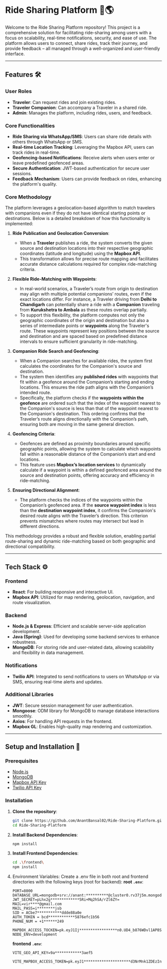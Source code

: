 # Ride Sharing Platform 🚗🌎

Welcome to the Ride Sharing Platform repository! This project is a comprehensive solution for facilitating ride-sharing among users with a focus on scalability, real-time notifications, security, and ease of use. The platform allows users to connect, share rides, track their journey, and provide feedback – all managed through a well-organized and user-friendly interface.

---

## Features 🛠️

### User Roles
- **Traveler**: Can request rides and join existing rides.
- **Traveler Companion**: Can accompany a Traveler in a shared ride.
- **Admin**: Manages the platform, including rides, users, and feedback.

### Core Functionalities
- **Ride Sharing via WhatsApp/SMS**: Users can share ride details with others through WhatsApp or SMS.
- **Real-time Location Tracking**: Leveraging the Mapbox API, users can track rides in real-time.
- **Geofencing-based Notifications**: Receive alerts when users enter or leave predefined geofenced areas.
- **Secure Authentication**: JWT-based authentication for secure user sessions.
- **Feedback Mechanism**: Users can provide feedback on rides, enhancing the platform's quality.
  
### Core Methodology

The platform leverages a geolocation-based algorithm to match travelers with companions even if they do not have identical starting points or destinations. Below is a detailed breakdown of how this functionality is implemented:

1. **Ride Publication and Geolocation Conversion**:
   - When a **Traveler** publishes a ride, the system converts the given source and destination locations into their respective geographic coordinates (latitude and longitude) using the **Mapbox API**.
   - This transformation allows for precise route mapping and facilitates accurate distance calculations required for complex ride-matching criteria.

2. **Flexible Ride-Matching with Waypoints**:
   - In real-world scenarios, a Traveler’s route from origin to destination may align with multiple potential companions’ routes, even if the exact locations differ. For instance, a Traveler driving from **Delhi to Chandigarh** can potentially share a ride with a **Companion** traveling from **Kurukshetra to Ambala** as these routes overlap partially.
   - To support this flexibility, the platform computes not only the geographic coordinates of the origin and destination but also a series of intermediate points or **waypoints** along the Traveler's route. These waypoints represent key positions between the source and destination and are spaced based on predefined distance intervals to ensure sufficient granularity in ride-matching.

3. **Companion Ride Search and Geofencing**:
   - When a Companion searches for available rides, the system first calculates the coordinates for the Companion's source and destination.
   - The system then identifies any **published rides** with waypoints that fit within a geofence around the Companion’s starting and ending locations. This ensures the ride path aligns with the Companion’s intended route.
   - Specifically, the platform checks if the **waypoints within the geofence** are ordered such that the index of the waypoint nearest to the Companion's source is less than that of the waypoint nearest to the Companion's destination. This ordering confirms that the Traveler’s route aligns directionally with the Companion’s path, ensuring both are moving in the same general direction.

4. **Geofencing Criteria**:
   - Geofences are defined as proximity boundaries around specific geographic points, allowing the system to calculate which waypoints fall within a reasonable distance of the Companion’s start and end locations.
   - This feature uses **Mapbox’s location services** to dynamically calculate if a waypoint is within a defined geofenced area around the source and destination points, offering accuracy and efficiency in ride-matching.

5. **Ensuring Directional Alignment**:
   - The platform checks the indices of the waypoints within the Companion’s geofenced area. If the **source waypoint index** is less than the **destination waypoint index**, it confirms the Companion's desired route aligns with the Traveler’s direction. This criterion prevents mismatches where routes may intersect but lead in different directions.

This methodology provides a robust and flexible solution, enabling partial route-sharing and dynamic ride-matching based on both geographic and directional compatibility.

---

## Tech Stack ⚙️

### Frontend
- **React**: For building responsive and interactive UI.
- **Mapbox API**: Utilized for map rendering, geolocation, navigation, and route visualization.
  
### Backend
- **Node.js & Express**: Efficient and scalable server-side application development.
- **Java (Spring)**: Used for developing some backend services to enhance robustness.
- **MongoDB**: For storing ride and user-related data, allowing scalability and flexibility in data management.

### Notifications
- **Twilio API**: Integrated to send notifications to users on WhatsApp or via SMS, ensuring real-time alerts and updates.

### Additional Libraries
- **JWT**: Secure session management for user authentication.
- **Mongoose**: ODM library for MongoDB to manage database interactions smoothly.
- **Axios**: For handling API requests in the frontend.
- **Mapbox GL**: Enables high-quality map rendering and customization.

---

## Setup and Installation 🚀

### Prerequisites
- [Node.js](https://nodejs.org/)
- [MongoDB](https://www.mongodb.com/)
- [Mapbox API Key](https://www.mapbox.com/)
- [Twilio API Key](https://www.twilio.com/)

### Installation
1. **Clone the repository**:
   ```bash
   git clone https://github.com/AnantBansal02/Ride-Sharing-Platform.git
   cd Ride-Sharing-Platform
   ```
2. **Install Backend Dependencies**:
   ```bash
   npm install
   ```
3. **Install Frontend Dependencies**:
   ```bash
   cd .\frontend\
   npm install
   ```
4. Environment Variables: Create a .env file in both root and frontend directories with the following keys (root for backend):
   **root `.env`**:
   ```env
   PORT=8000
   DATABASE_URL=mongodb+srv://anant:**********@cluster0.rv37j5m.mongodb.net/
   JWT_SECRET=pLhx2g*************5Ri+Mq2hSA/rZl6ZY=
   MAIL=vir****@gmail.com
   MAIL_PASS=i********jsb 
   SID = ACbe7***********ddde88a0e
   AUTH_TOKEN = bcd************5876efc1b56
   PHONE_NUM = +1******249
    
   MAPBOX_ACCESS_TOCKEN=pk.eyJ1Ij*****************n0.UD4_b876WDvl1AP8Sium5g
   NODE_ENV=development
   ```
   **frontend `.env`**:
   ```env
   VITE_GEO_API_KEY=9a************3aef5
    VITE_MAPBOX_ACCESS_TOKEN=pk.eyJ1*********************d3NrMnk1ZDEzIn0.UD4_b876WDvl1AP8Sium5g
   ```
   

